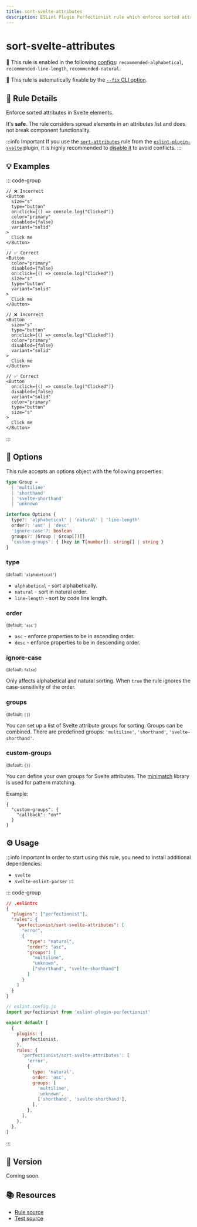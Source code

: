 ```yaml
---
title: sort-svelte-attributes
description: ESLint Plugin Perfectionist rule which enforce sorted attributes in Svelte elements
---
```


# sort-svelte-attributes

💼 This rule is enabled in the following [configs](/configs/): `recommended-alphabetical`, `recommended-line-length`, `recommended-natural`.

🔧 This rule is automatically fixable by the [`--fix` CLI option](https://eslint.org/docs/latest/user-guide/command-line-interface#--fix).

<!-- end auto-generated rule header -->

## 📖 Rule Details

Enforce sorted attributes in Svelte elements.

It's **safe**. The rule considers spread elements in an attributes list and does not break component functionality.

:::info Important
If you use the [`sort-attributes`](https://sveltejs.github.io/eslint-plugin-svelte/rules/sort-attributes/) rule from the [`eslint-plugin-svelte`](https://sveltejs.github.io/eslint-plugin-svelte) plugin, it is highly recommended to [disable it](https://eslint.org/docs/latest/use/configure/rules#using-configuration-files-1) to avoid conflicts.
:::

## 💡 Examples

::: code-group

<!-- prettier-ignore -->
```svelte [Alphabetical and Natural Sorting]
// ❌ Incorrect
<Button
  size="s"
  type="button"
  on:click={() => console.log("Clicked")}
  color="primary"
  disabled={false}
  variant="solid"
>
  Click me
</Button>

// ✅ Correct
<Button
  color="primary"
  disabled={false}
  on:click={() => console.log("Clicked")}
  size="s"
  type="button"
  variant="solid"
>
  Click me
</Button>
```

```svelte [Sorting by Line Length]
// ❌ Incorrect
<Button
  size="s"
  type="button"
  on:click={() => console.log("Clicked")}
  color="primary"
  disabled={false}
  variant="solid"
>
  Click me
</Button>

// ✅ Correct
<Button
  on:click={() => console.log("Clicked")}
  disabled={false}
  variant="solid"
  color="primary"
  type="button"
  size="s"
>
  Click me
</Button>
```

:::

## 🔧 Options

This rule accepts an options object with the following properties:

```ts
type Group =
  | 'multiline'
  | 'shorthand'
  | 'svelte-shorthand'
  | 'unknown'

interface Options {
  type?: 'alphabetical' | 'natural' | 'line-length'
  order?: 'asc' | 'desc'
  'ignore-case'?: boolean
  groups?: (Group | Group[])[]
  'custom-groups': { [key in T[number]]: string[] | string }
}
```

### type

<sub>(default: `'alphabetical'`)</sub>

- `alphabetical` - sort alphabetically.
- `natural` - sort in natural order.
- `line-length` - sort by code line length.

### order

<sub>(default: `'asc'`)</sub>

- `asc` - enforce properties to be in ascending order.
- `desc` - enforce properties to be in descending order.

### ignore-case

<sub>(default: `false`)</sub>

Only affects alphabetical and natural sorting. When `true` the rule ignores the case-sensitivity of the order.

### groups

<sub>(default: `[]`)</sub>

You can set up a list of Svelte attribute groups for sorting. Groups can be combined. There are predefined groups: `'multiline'`, `'shorthand'`, `'svelte-shorthand'`.

### custom-groups

<sub>(default: `{}`)</sub>

You can define your own groups for Svelte attributes. The [minimatch](https://github.com/isaacs/minimatch) library is used for pattern matching.

Example:

```
{
  "custom-groups": {
    "callback": "on*"
  }
}
```

## ⚙️ Usage

:::info Important
In order to start using this rule, you need to install additional dependencies:

- `svelte`
- `svelte-eslint-parser`
:::

::: code-group

```json [Legacy Config]
// .eslintrc
{
  "plugins": ["perfectionist"],
  "rules": {
    "perfectionist/sort-svelte-attributes": [
      "error",
      {
        "type": "natural",
        "order": "asc",
        "groups": [
          "multiline",
          "unknown",
          ["shorthand", "svelte-shorthand"]
        ]
      }
    ]
  }
}
```

```js [Flat Config]
// eslint.config.js
import perfectionist from 'eslint-plugin-perfectionist'

export default [
  {
    plugins: {
      perfectionist,
    },
    rules: {
      'perfectionist/sort-svelte-attributes': [
        'error',
        {
          type: 'natural',
          order: 'asc',
          groups: [
            'multiline',
            'unknown',
            ['shorthand', 'svelte-shorthand'],
          ],
        },
      ],
    },
  },
]
```

:::

## 🚀 Version

Coming soon.

## 📚 Resources

- [Rule source](https://github.com/azat-io/eslint-plugin-perfectionist/blob/main/rules/sort-svelte-attributes.ts)
- [Test source](https://github.com/azat-io/eslint-plugin-perfectionist/blob/main/test/sort-svelte-attributes.test.ts)
